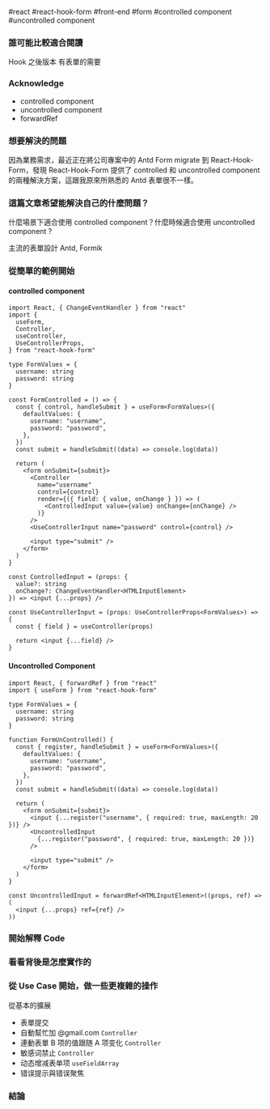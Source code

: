 #react
#react-hook-form
#front-end
#form
#controlled component
#uncontrolled component

### 誰可能比較適合閱讀

Hook 之後版本
有表單的需要

### Acknowledge

- controlled component
- uncontrolled component
- forwardRef

### 想要解決的問題

因為業務需求，最近正在將公司專案中的 Antd Form migrate 到 React-Hook-Form，發現 React-Hook-Form 提供了 controlled 和 uncontrolled component 的兩種解決方案，這跟我原來所熟悉的 Antd 表單很不一樣。

### 這篇文章希望能解決自己的什麼問題？

什麼場景下適合使用 controlled component？什麼時候適合使用 uncontrolled component ?

主流的表單設計
Antd, Formik

### 從簡單的範例開始

#### controlled component

```tsx
import React, { ChangeEventHandler } from "react"
import {
  useForm,
  Controller,
  useController,
  UseControllerProps,
} from "react-hook-form"

type FormValues = {
  username: string
  password: string
}

const FormControlled = () => {
  const { control, handleSubmit } = useForm<FormValues>({
    defaultValues: {
      username: "username",
      password: "password",
    },
  })
  const submit = handleSubmit((data) => console.log(data))

  return (
    <form onSubmit={submit}>
      <Controller
        name="username"
        control={control}
        render={({ field: { value, onChange } }) => (
          <ControlledInput value={value} onChange={onChange} />
        )}
      />
      <UseControllerInput name="password" control={control} />

      <input type="submit" />
    </form>
  )
}

const ControlledInput = (props: {
  value?: string
  onChange?: ChangeEventHandler<HTMLInputElement>
}) => <input {...props} />

const UseControllerInput = (props: UseControllerProps<FormValues>) => {
  const { field } = useController(props)

  return <input {...field} />
}
```

#### Uncontrolled Component

```tsx
import React, { forwardRef } from "react"
import { useForm } from "react-hook-form"

type FormValues = {
  username: string
  password: string
}

function FormUnControlled() {
  const { register, handleSubmit } = useForm<FormValues>({
    defaultValues: {
      username: "username",
      password: "password",
    },
  })
  const submit = handleSubmit((data) => console.log(data))

  return (
    <form onSubmit={submit}>
      <input {...register("username", { required: true, maxLength: 20 })} />
      <UncontrolledInput
        {...register("password", { required: true, maxLength: 20 })}
      />

      <input type="submit" />
    </form>
  )
}

const UncontrolledInput = forwardRef<HTMLInputElement>((props, ref) => (
  <input {...props} ref={ref} />
))
```

### 開始解釋 Code

### 看看背後是怎麼實作的

### 從 Use Case 開始，做一些更複雜的操作

從基本的擴展

- 表單提交
- 自動幫忙加 @gmail.com `Controller`
- 連動表單 B 项的值跟随 A 项变化 `Controller`
- 敏感词禁止 `Controller`
- 动态增减表单项 `useFieldArray`
- 错误提示與错误聚焦

### 結論
